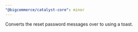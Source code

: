 ```yaml
---
"@bigcommerce/catalyst-core": minor
---
```


Converts the reset password messages over to using a toast.
